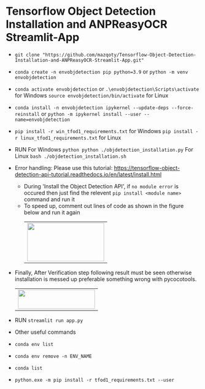 # Tensorflow Object Detection Installation and ANPReasyOCR Streamlit-App

- `git clone "https://github.com/mazqoty/Tensorflow-Object-Detection-Installation-and-ANPReasyOCR-Streamlit-App.git"`
- `conda create -n envobjdetection pip python=3.9` or `python -m venv envobjdetection`
- `conda activate envobjdetection` or `.\envobjdetection\Scripts\activate` for Windows `source envobjdetection/bin/activate` for Linux
- `conda install -n envobjdetection ipykernel --update-deps --force-reinstall` or `python -m ipykernel install --user --name=envobjdetection`
- `pip install -r win_tfod1_requirements.txt` for Windows `pip install -r linux_tfod1_requirements.txt` for Linux
- RUN
    For Windows `python python ./objdetection_installation.py`
    For Linux `bash ./objdetection_installation.sh`
- Error handling: Please use this tutorial: https://tensorflow-object-detection-api-tutorial.readthedocs.io/en/latest/install.html
    - During 'Install the Object Detection API',  if `no module error` is occured then just find the relevent `pip install <module name>` command and run it
    - To speed up, comment out lines of code as shown in the figure below and run it again
        <table style="width:100%">
            <tr>
                <td><img src="https://i.imgur.com/AZYIThD.jpg" width="200px" height=100px/></td>
            </tr>
        </table>
- Finally, After Verification step following result must be seen otherwise installation is messed up preferable something wrong with pycocotools.
    <table style="width:100%">
        <tr>
            <td><img src="https://i.imgur.com/uRsX4Q7.jpg" width="200px" height=50px/></td>
        </tr>
    </table>
- RUN `streamlit run app.py`

- Other useful commands
- `conda env list`
- `conda env remove -n ENV_NAME`
- `conda list`
- `python.exe -m pip install -r tfod1_requirements.txt --user`


